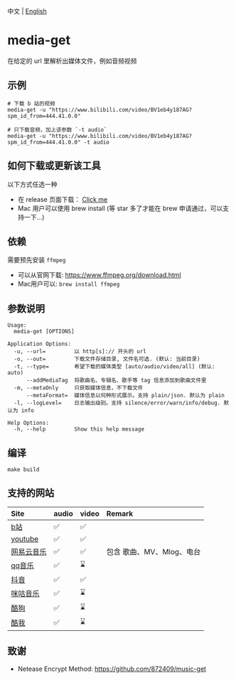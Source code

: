 中文 | [English](./README_en.md)

# media-get
在给定的 url 里解析出媒体文件，例如音频视频

## 示例
```shell
# 下载 b 站的视频
media-get -u "https://www.bilibili.com/video/BV1eb4y187AG?spm_id_from=444.41.0.0"

# 只下载音频，加上该参数 `-t audio`
media-get -u "https://www.bilibili.com/video/BV1eb4y187AG?spm_id_from=444.41.0.0" -t audio
```

## 如何下载或更新该工具
以下方式任选一种
- 在 release 页面下载： [Click me](https://github.com/foamzou/media-get/releases)
- Mac 用户可以使用 brew install (等 star 多了才能在 brew 申请通过，可以支持一下...)

## 依赖
需要预先安装 `ffmpeg`
- 可以从官网下载: https://www.ffmpeg.org/download.html
- Mac用户可以: `brew install ffmpeg`

## 参数说明
```shell
Usage:
  media-get [OPTIONS]

Application Options:
  -u, --url=         以 http[s]:// 开头的 url
  -o, --out=         下载文件存储目录, 文件名可选. (默认: 当前目录)
  -t, --type=        希望下载的媒体类型 [auto/audio/video/all] (默认: auto)
      --addMediaTag  将歌曲名、专辑名、歌手等 tag 信息添加到歌曲文件里
  -m, --metaOnly     只获取媒体信息，不下载文件
      --metaFormat=  媒体信息以何种形式展示。支持 plain/json. 默认为 plain
  -l, --logLevel=    日志输出级别。支持 silence/error/warn/info/debug. 默认为 info

Help Options:
  -h, --help         Show this help message
```

## 编译
```shell
make build
```

## 支持的网站
Site | audio | video | Remark
:------------ | :------------- | :------------- | :-------------
[b站](https://www.bilibili.com/) | ✅ | ✅ | 
[youtube](https://www.youtube.com/) | ✅ | ✅ | 
[网易云音乐](https://music.163.com/) | ✅ | ✅ | 包含 歌曲、MV、Mlog、电台
[qq音乐](https://y.qq.com/) | ✅ | ⌛ | 
[抖音](https://www.douyin.com/) | ✅ | ✅ |
[咪咕音乐](https://music.migu.cn/) | ✅ | ⌛ |
[酷狗](https://www.kugou.com/) | ✅ | ⌛ |
[酷我](https://www.kuwo.cn/) | ✅ | ⌛ |

## 致谢
- Netease Encrypt Method: https://github.com/872409/music-get